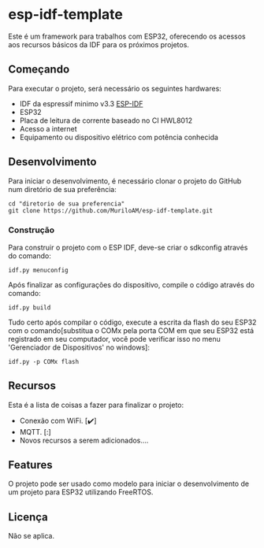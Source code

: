 # esp-idf-template

Este é um framework para trabalhos com ESP32, oferecendo os acessos aos recursos básicos da IDF para os próximos projetos.

## Começando

Para executar o projeto, será necessário os seguintes hardwares:

- IDF da espressif minimo v3.3 [ESP-IDF](https://github.com/espressif/esp-idf.git)
- ESP32
- Placa de leitura de corrente baseado no CI HWL8012
- Acesso a internet
- Equipamento ou dispositivo elétrico com potência conhecida

## Desenvolvimento

Para iniciar o desenvolvimento, é necessário clonar o projeto do GitHub num diretório de sua preferência:

```shell
cd "diretorio de sua preferencia"
git clone https://github.com/MuriloAM/esp-idf-template.git
```

### Construção

Para construir o projeto com o ESP IDF, deve-se criar o sdkconfig através do comando:

```shell
idf.py menuconfig
```

Após finalizar as configurações do dispositivo, compile o código através do comando:

```shell
idf.py build
```

Tudo certo após compilar o código, execute a escrita da flash do seu ESP32 com o comando[substitua o COMx pela porta COM em que seu ESP32 está registrado em seu computador, você pode verificar isso no menu 'Gerenciador de Dispositivos' no windows]:

```shell
idf.py -p COMx flash
```

## Recursos

Esta é a lista de coisas a fazer para finalizar o projeto:

- Conexão com WiFi. [:heavy_check_mark:]
- MQTT. [:]
- Novos recursos a serem adicionados....



## Features

O projeto pode ser usado como modelo para iniciar o desenvolvimento de um projeto para ESP32 utilizando FreeRTOS.

## Licença

Não se aplica.
